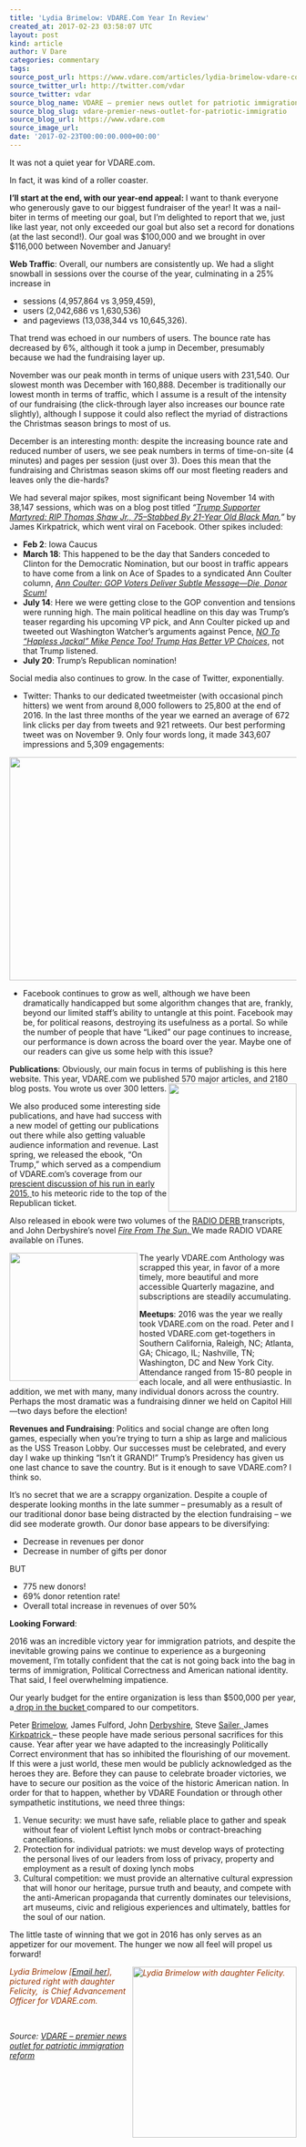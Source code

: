 ```yaml
---
title: 'Lydia Brimelow: VDARE.Com Year In Review'
created_at: 2017-02-23 03:58:07 UTC
layout: post
kind: article
author: V Dare
categories: commentary
tags: 
source_post_url: https://www.vdare.com/articles/lydia-brimelow-vdare-com-year-in-review
source_twitter_url: http://twitter.com/vdar
source_twitter: vdar
source_blog_name: VDARE – premier news outlet for patriotic immigration reform
source_blog_slug: vdare-premier-news-outlet-for-patriotic-immigratio
source_blog_url: https://www.vdare.com
source_image_url: 
date: '2017-02-23T00:00:00.000+00:00'
---
```

<div class="pf-content"><p>It was not a quiet year for VDARE.com.</p>
<p>In fact, it was kind of a roller coaster.</p>
<p><strong>I’ll start at the end, with our year-end appeal: </strong>I want to thank everyone who generously gave to our biggest fundraiser of the year! It was a nail-biter in terms of meeting our goal, but I’m delighted to report that we, just like last year, not only exceeded our goal but also set a record for donations (at the last second!). Our goal was $100,000 and we brought in over $116,000 between November and January!</p>
<p><strong>Web Traffic</strong>: Overall, our numbers are consistently up. We had a slight snowball in sessions over the course of the year, culminating in a 25% increase in</p>
<ul>
<li>sessions (4,957,864 vs 3,959,459),</li>
<li>users (2,042,686 vs 1,630,536)</li>
<li>and pageviews (13,038,344 vs 10,645,326).</li>
</ul>
<p>That trend was echoed in our numbers of users. The bounce rate has decreased by 6%, although it took a jump in December, presumably because we had the fundraising layer up.</p>
<p>November was our peak month in terms of unique users with 231,540. Our slowest month was December with 160,888. December is traditionally our lowest month in terms of traffic, which I assume is a result of the intensity of our fundraising (the click-through layer also increases our bounce rate slightly), although I suppose it could also reflect the myriad of distractions the Christmas season brings to most of us.</p>
<p>December is an interesting month: despite the increasing bounce rate and reduced number of users, we see peak numbers in terms of time-on-site (4 minutes) and pages per session (just over 3). Does this mean that the fundraising and Christmas season skims off our most fleeting readers and leaves only the die-hards?</p>
<p>We had several major spikes, most significant being November 14 with 38,147 sessions, which was on a blog post titled <em>“<a href="http://www.vdare.com/posts/trump-supporter-martyred-rip-thomas-shaw-jr-75-stabbed-by-21-year-old-black-man">Trump Supporter Martyred: RIP Thomas Shaw Jr., 75–Stabbed By 21-Year Old Black Man</a>,”</em> by James Kirkpatrick, which went viral on Facebook. Other spikes included:</p>
<ul>
<li><strong>Feb 2</strong>: Iowa Caucus</li>
<li><strong>March 18</strong>: This happened to be the day that Sanders conceded to Clinton for the Democratic Nomination, but our boost in traffic appears to have come from a link on Ace of Spades to a syndicated Ann Coulter column, <a href="http://www.vdare.com/articles/ann-coulter-gop-voters-deliver-subtle-message-die-donor-scum"><em>Ann Coulter: GOP Voters Deliver Subtle Message—Die, Donor Scum!</em></a></li>
<li><strong>July 14</strong>: Here we were getting close to the GOP convention and tensions were running high. The main political headline on this day was Trump’s teaser regarding his upcoming VP pick, and Ann Coulter picked up and tweeted out Washington Watcher’s arguments against Pence, <a href="http://www.vdare.com/articles/no-to-hapless-jackal-mike-pence-too-trump-has-better-vp-choices"><em>NO To “Hapless Jackal” Mike Pence Too! Trump Has Better VP Choices</em></a>, not that Trump listened.</li>
<li><strong>July 20</strong>: Trump’s Republican nomination!</li>
</ul>
<p>Social media also continues to grow. In the case of Twitter, exponentially.</p>
<ul>
<li>Twitter: Thanks to our dedicated tweetmeister (with occasional pinch hitters) we went from around 8,000 followers to 25,800 at the end of 2016. In the last three months of the year we earned an average of 672 link clicks per day from tweets and 921 retweets. Our best performing tweet was on November 9. Only four words long, it made 343,607 impressions and 5,309 engagements:</li>
</ul>
<p><a href="https://www.facebook.com/OfficialAnnCoulter/posts/1013039535472527"><img class="aligncenter size-full wp-image-107824" title="" src="https://s3-us-west-2.amazonaws.com/vdare-live/wp-content/uploads/2017/02/22225331/gohome.png" alt="" width="683" height="392" srcset="https://s3-us-west-2.amazonaws.com/vdare-live/wp-content/uploads/2017/02/22225331/gohome.png 683w, https://s3-us-west-2.amazonaws.com/vdare-live/wp-content/uploads/2017/02/22225331/gohome-150x86.png 150w, https://s3-us-west-2.amazonaws.com/vdare-live/wp-content/uploads/2017/02/22225331/gohome-300x172.png 300w, https://s3-us-west-2.amazonaws.com/vdare-live/wp-content/uploads/2017/02/22225331/gohome-648x372.png 648w" sizes="(max-width: 683px) 100vw, 683px" /></a></p>
<ul>
<li>Facebook continues to grow as well, although we have been dramatically handicapped but some algorithm changes that are, frankly, beyond our limited staff’s ability to untangle at this point. Facebook may be, for political reasons, destroying its usefulness as a portal. So while the number of people that have “Liked” our page continues to increase, our performance is down across the board over the year. Maybe one of our readers can give us some help with this issue?</li>
</ul>
<p><strong>Publications</strong>: Obviously, our main focus in terms of publishing is this here website. This year, VDARE.com we published 570 major articles, and 2180 blog posts. You wrote us over 300 letters.<img src="https://s3-us-west-2.amazonaws.com/vdare-live/wp-content/uploads/2016/07/07052215/vdare-ontrump-cover-small.jpg" width="225" align="right" /></p>
<p>We also produced some interesting side publications, and have had success with a new model of getting our publications out there while also getting valuable audience information and revenue. Last spring, we released the ebook, “On Trump,” which served as a compendium of VDARE.com’s coverage from our <a href="http://www.vdare.com/articles/for-better-or-worse-donald-trump-may-be-the-only-immigration-patriot-running-for-president">prescient discussion of his run in early 2015, </a>to his meteoric ride to the top of the Republican ticket.</p><!-- TAG START { player: "7518-804336-VDare - Outstream - Rev", owner: "ONE Video by AOL", for: "ONE Video by AOL" - BEINJS } --><div id="57966237cc52c74a5e1363c4" class="vdb_player vdb_57966237cc52c74a5e1363c456bcd17ce4b018167fea5539">    <script type="text/javascript" src="//delivery.vidible.tv/jsonp/pid=57966237cc52c74a5e1363c4/56bcd17ce4b018167fea5539_bein.js"></script></div><!-- TAG END { date: 07/25/16 } -->
<p>Also released in ebook were two volumes of the <a href="http://www.vdare.com/radios">RADIO DERB </a>transcripts, and John Derbyshire’s novel <a href="https://www.amazon.com/Fire-Sun-John-Derbyshire-ebook/dp/B00785HJSQ"><em>Fire From The Sun</em>. </a>We made RADIO VDARE available on iTunes.</p>
<p><img src="https://images-na.ssl-images-amazon.com/images/I/51MK-Eh-ZlL._SY346_.jpg" width="225" align="left" />The yearly VDARE.com Anthology was scrapped this year, in favor of a more timely, more beautiful and more accessible Quarterly magazine, and subscriptions are steadily accumulating.</p>
<p><strong>Meetups</strong>: 2016 was the year we really took VDARE.com on the road. Peter and I hosted VDARE.com get-togethers in Southern California, Raleigh, NC; Atlanta, GA; Chicago, IL; Nashville, TN; Washington, DC and New York City. Attendance ranged from 15-80 people in each locale, and all were enthusiastic. In addition, we met with many, many individual donors across the country. Perhaps the most dramatic was a fundraising dinner we held on Capitol Hill—two days before the election!</p>
<p><strong>Revenues and Fundraising</strong>: Politics and social change are often long games, especially when you’re trying to turn a ship as large and malicious as the USS Treason Lobby. Our successes must be celebrated, and every day I wake up thinking “Isn’t it GRAND!” Trump’s Presidency has given us one last chance to save the country. But is it enough to save VDARE.com? I think so.</p>
<p>It’s no secret that we are a scrappy organization. Despite a couple of desperate looking months in the late summer – presumably as a result of our traditional donor base being distracted by the election fundraising – we did see moderate growth. Our donor base appears to be diversifying:</p>
<ul>
<li>Decrease in revenues per donor</li>
<li>Decrease in number of gifts per donor</li>
</ul>
<p>BUT</p>
<ul>
<li>775 new donors!</li>
<li>69% donor retention rate!</li>
<li>Overall total increase in revenues of over 50%</li>
</ul>
<p><strong>Looking Forward</strong>:</p>
<p>2016 was an incredible victory year for immigration patriots, and despite the inevitable growing pains we continue to experience as a burgeoning movement, I’m totally confident that the cat is not going back into the bag in terms of immigration, Political Correctness and American national identity. That said, I feel overwhelming impatience.</p>
<p>Our yearly budget for the entire organization is less than $500,000 per year, a<a href="http://www.vdare.com/articles/the-fulford-file-christmas-appeal-for-starving-vdarecom-workers"> drop in the bucket </a>compared to our competitors.</p>
<p>Peter <a href="http://www.vdare.com/users/peter-brimelow">Brimelow</a>, James Fulford, John <a href="http://www.vdare.com/users/john-derbyshire">Derbyshire</a>, Steve <a href="http://www.vdare.com/users/steve-sailer">Sailer, </a>James <a href="http://www.vdare.com/users/jason-kirkpatrick">Kirkpatrick </a>– these people have made serious personal sacrifices for this cause. Year after year we have adapted to the increasingly Politically Correct environment that has so inhibited the flourishing of our movement. If this were a just world, these men would be publicly acknowledged as the heroes they are. Before they can pause to celebrate broader victories, we have to secure our position as the voice of the historic American nation. In order for that to happen, whether by VDARE Foundation or through other sympathetic institutions, we need three things:</p>
<ol>
<li>Venue security: we must have safe, reliable place to gather and speak without fear of violent Leftist lynch mobs or contract-breaching cancellations.</li>
<li>Protection for individual patriots: we must develop ways of protecting the personal lives of our leaders from loss of privacy, property and employment as a result of doxing lynch mobs</li>
<li>Cultural competition: we must provide an alternative cultural expression that will honor our heritage, pursue truth and beauty, and compete with the anti-American propaganda that currently dominates our televisions, art museums, civic and religious experiences and ultimately, battles for the soul of our nation.</li>
</ol>
<p>The little taste of winning that we got in 2016 has only serves as an appetizer for our movement. The hunger we now all feel will propel us forward!</p>
<p><span style="color: #993300;"><em><img class="alignright wp-image-105583 size-medium" title="" src="https://s3-us-west-2.amazonaws.com/vdare-live/wp-content/uploads/2017/01/24155716/Lydia-and-Felicity-Picture-288x300.jpg" alt="Lydia Brimelow with daughter Felicity." width="288" height="300" align="right" srcset="https://s3-us-west-2.amazonaws.com/vdare-live/wp-content/uploads/2017/01/24155716/Lydia-and-Felicity-Picture-288x300.jpg 288w, https://s3-us-west-2.amazonaws.com/vdare-live/wp-content/uploads/2017/01/24155716/Lydia-and-Felicity-Picture-144x150.jpg 144w, https://s3-us-west-2.amazonaws.com/vdare-live/wp-content/uploads/2017/01/24155716/Lydia-and-Felicity-Picture-357x372.jpg 357w, https://s3-us-west-2.amazonaws.com/vdare-live/wp-content/uploads/2017/01/24155716/Lydia-and-Felicity-Picture.jpg 604w" sizes="(max-width: 288px) 100vw, 288px" /></em></span></p>
<p><span style="color: #993300;"><em>Lydia Brimelow [<a href="mailto:lbrimelow@vdare.com">Email her</a>], pictured right with daughter Felicity,  is Chief Advancement Officer for VDARE.com.</em></span></p>
<p>&nbsp;</p>
</div><div class="">
    <i>Source: <a href="https://www.vdare.com">VDARE – premier news outlet for patriotic immigration reform</a></i>
</div>
